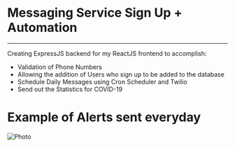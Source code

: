 # Messaging Service Sign Up + Automation
------------------------------------------------------------------------------
Creating ExpressJS backend for my ReactJS frontend to accomplish:
* Validation of Phone Numbers
* Allowing the addition of Users who sign up to be added to the database
* Schedule Daily Messages using Cron Scheduler and Twilio
* Send out the Statistics for COVID-19

# Example of Alerts sent everyday
<img src='https://imgur.com/gWMbK8z' title='Photo of Alerts' width='' alt='Photo' />
